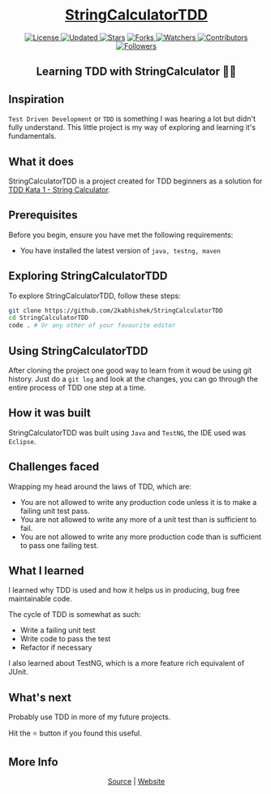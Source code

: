 <div align = "center">

<h1><a href="https://2kabhishek.github.io/StringCalculatorTDD">StringCalculatorTDD</a></h1>

<a href="https://github.com/2KAbhishek/StringCalculatorTDD/blob/master/LICENSE">
<img alt="License" src="https://img.shields.io/github/license/2kabhishek/StringCalculatorTDD?style=plastic&color=white&label=License"> </a>

<a href="https://github.com/2KAbhishek/StringCalculatorTDD/pulse">
<img alt="Updated" src="https://img.shields.io/github/last-commit/2kabhishek/StringCalculatorTDD?style=plastic&color=e30724&label=Updated"> </a>

<a href="https://github.com/2KAbhishek/StringCalculatorTDD/stargazers">
<img alt="Stars" src="https://img.shields.io/github/stars/2kabhishek/StringCalculatorTDD?style=plastic&color=00d451&label=Stars"></a>

<a href="https://github.com/2KAbhishek/StringCalculatorTDD/network/members">
<img alt="Forks" src="https://img.shields.io/github/forks/2kabhishek/StringCalculatorTDD?style=plastic&color=1688f0&label=Forks"> </a>

<a href="https://github.com/2KAbhishek/StringCalculatorTDD/watchers">
<img alt="Watchers" src="https://img.shields.io/github/watchers/2kabhishek/StringCalculatorTDD?style=plastic&color=ff5500&label=Watchers"> </a>

<a href="https://github.com/2KAbhishek/StringCalculatorTDD/graphs/contributors">
<img alt="Contributors" src="https://img.shields.io/github/contributors/2kabhishek/StringCalculatorTDD?style=plastic&color=f0f&label=Contributors"> </a>

<a href="https://github.com/2KAbhishek?tab=followers">
<img alt="Followers" src="https://img.shields.io/github/followers/2kabhishek?color=222&style=plastic&label=Followers"> </a>

<h2>Learning TDD with StringCalculator 🧪🧮</h2>

</div>

## Inspiration

`Test Driven Development` or `TDD` is something I was hearing a lot but didn't fully understand.
This little project is my way of exploring and learning it's fundamentals.

## What it does

StringCalculatorTDD is a project created for TDD beginners as a solution for [TDD Kata 1 - String Calculator](https://osherove.com/tdd-kata-1).

## Prerequisites

Before you begin, ensure you have met the following requirements:

- You have installed the latest version of `java, testng, maven`

## Exploring StringCalculatorTDD

To explore StringCalculatorTDD, follow these steps:

```bash
git clone https://github.com/2kabhishek/StringCalculatorTDD
cd StringCalculatorTDD
code . # Or any other of your favourite editor
```

## Using StringCalculatorTDD

After cloning the project one good way to learn from it woud be using git history.
Just do a `git log` and look at the changes, you can go through the entire process of TDD one step at a time.


## How it was built

StringCalculatorTDD was built using `Java` and `TestNG`, the IDE used was `Eclipse`.

## Challenges faced

Wrapping my head around the laws of TDD, which are:
- You are not allowed to write any production code unless it is to make a failing unit test pass.
- You are not allowed to write any more of a unit test than is sufficient to fail.
- You are not allowed to write any more production code than is sufficient to pass one failing test.

## What I learned

I learned why TDD is used and how it helps us in producing, bug free maintainable code.

The cycle of TDD is somewhat as such:

- Write a failing unit test
- Write code to pass the test
- Refactor if necessary

I also learned about TestNG, which is a more feature rich equivalent of JUnit.

## What's next

Probably use TDD in more of my future projects.

Hit the :star: button if you found this useful.

## More Info

<div align="center">

<a href="https://github.com/2KAbhishek/StringCalculatorTDD">Source</a> |
<a href="https://2kabhishek.github.io/StringCalculatorTDD">Website</a>

</div>
